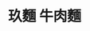 ---
title: "玖麵 牛肉麵"
description: "玖麵 牛肉麵"
layout: shop
keywords:
  - 美食競賽
  - 台灣美食
  - 美食精選
datePublished: "2025-06-30"
dateModified: "2025-07-02"
city: "彰化縣"
district: "員林市"
address: "510彰化縣員林市莒光路422號"
phone: "048332260"
geo: "23.96171098826614, 120.56692958620958"
google_map: "https://maps.app.goo.gl/HzbC9MXh2D1DwHvP6"
footinder: "https://footinder.com.tw/%E5%BD%B0%E5%8C%96%E7%B8%A3%E5%93%A1%E6%9E%97%E5%B8%82/58478/"
official: "https://www.facebook.com/profile.php?id=100070920091825"
award:
  - name: "台北國際牛肉麵節"
    year: "2024"
    entries:
      - group: "鮮食組"
        cooking_style: "清燉"
        rank: "銅牌"

---